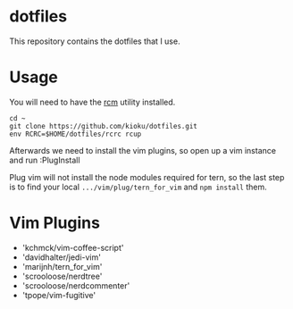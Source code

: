 # dotfiles

This repository contains the dotfiles that I use.

# Usage

You will need to have the [rcm](https://github.com/thoughtbot/rcm) utility
installed.

    cd ~
    git clone https://github.com/kioku/dotfiles.git
    env RCRC=$HOME/dotfiles/rcrc rcup

Afterwards we need to install the vim plugins, so open up a vim instance
and run :PlugInstall

Plug vim will not install the node modules required for tern, so the last step
is to find your local `.../vim/plug/tern_for_vim` and `npm install` them.

# Vim Plugins

- 'kchmck/vim-coffee-script'
- 'davidhalter/jedi-vim'
- 'marijnh/tern_for_vim'
- 'scrooloose/nerdtree'
- 'scrooloose/nerdcommenter'
- 'tpope/vim-fugitive'

